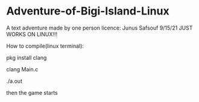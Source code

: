 # Adventure-of-Bigi-Island-Linux

A text adventure made by one person
licence:
Junus Safsouf 9/15/21
JUST WORKS ON LINUX!!!

How to compile(linux terminal):



pkg install clang



clang Main.c



./a.out




then the game starts
